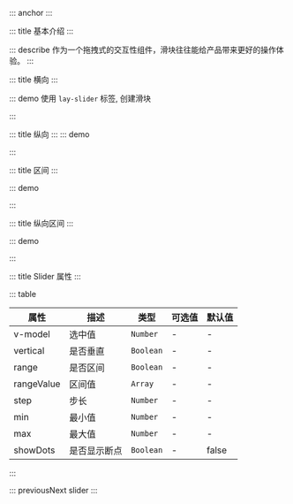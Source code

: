 ::: anchor
:::

::: title 基本介绍
:::

::: describe 作为一个拖拽式的交互性组件，滑块往往能给产品带来更好的操作体验。
:::

::: title 横向
:::

::: demo 使用 `lay-slider` 标签, 创建滑块

<template>
  <lay-slider :showDots="true" :step="10" :max="100" v-model="value1" :disabled="false"></lay-slider>
  <lay-input-number v-model="value1"></lay-input-number>
</template>

<script>
import { ref } from 'vue'

export default {
  setup() {
    const value1 = ref(50)
    return {
      value1
    }
  }
}
</script>

:::

::: title 纵向
:::
::: demo

<template>
  <lay-slider :showDots="false" :step="10" v-model="value2" :vertical="true" :disabled="false"></lay-slider>
</template>

<script>
import { ref } from 'vue'

export default {
  setup() {

    const value2 = ref(10)

    return {
        value2
    }
  }
}
</script>

:::

::: title 区间
:::

::: demo

<template>
  <lay-slider :disabled="false" :min="0" :max="100" v-model:rangeValue="value3" :range="true"></lay-slider>
</template>

<script>
import { ref } from 'vue'
export default {
  setup() {
    const value3 = ref([20,50])
    return {
      value3
    }
  }
}
</script>
:::

::: title 纵向区间
:::

::: demo

<template>
  <lay-slider v-model:rangeValue="value4" :range="true" :vertical="true" :disabled="false"></lay-slider>
</template>

<script>
import { ref } from 'vue'
export default {
  setup() {
    const value4 = ref([23,56])
    return {
      value4
    }
  }
}
</script>
:::

::: title Slider 属性
:::

::: table

| 属性          |         描述          |             类型          |     可选值      |   默认值 |
| ------------ | --------------------- | ------------------------- | -------------- | -------- |
| v-model      | 选中值                | `Number`  |        -       |    -    |
| vertical  |  是否垂直     | `Boolean`                   |        -       |    -    |
| range  |  是否区间     | `Boolean`                   |        -       |    -    |
| rangeValue  |  区间值     | `Array`                   |        -       |    -    |
| step  |  步长     | `Number`                   |        -       |    -    |
| min  |  最小值     | `Number`                   |        -       |    -    |
| max  |  最大值     | `Number`                   |        -       |    -    |
| showDots  |  是否显示断点     | `Boolean`                   |        -       |    false    |
:::

 

::: previousNext slider
:::
